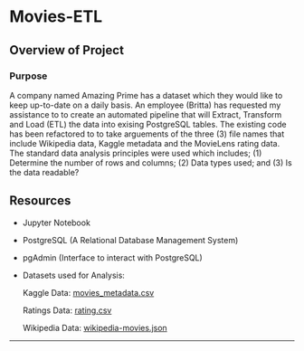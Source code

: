 # Movies-ETL

## Overview of Project

### Purpose
A company named Amazing Prime has a dataset which they would like to keep up-to-date on a daily basis.  An employee (Britta) has requested my assistance to to create an automated pipeline that will Extract, Transform and Load (ETL) the data into exising PostgreSQL tables.  The existing code has been refactored to to take arguements of the three (3) file names that include Wikipedia data, Kaggle metadata and the MovieLens rating data.  The standard data analysis principles were used which includes; (1) Determine the number of rows and columns; (2) Data types used; and (3) Is the data readable?


## Resources

- Jupyter Notebook
- PostgreSQL (A Relational Database Management System)
- pgAdmin (Interface to interact with PostgreSQL)

- Datasets used for Analysis:

  Kaggle Data: [movies_metadata.csv](https://github.com/SheaButta/Pewlett-Hackard-Analysis/blob/main/Data/employees.csv)

  Ratings Data: [rating.csv](https://github.com/SheaButta/Pewlett-Hackard-Analysis/blob/main/Data/departments.csv)

  Wikipedia Data: [wikipedia-movies.json](https://github.com/SheaButta/Pewlett-Hackard-Analysis/blob/main/Data/dept_emp.csv)

  
 
 ----------------------------
 
